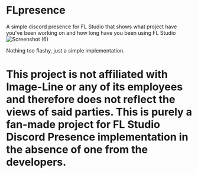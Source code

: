 # FLpresence
A simple discord presence for FL Studio that shows what project have you've been working on and how long have you been using FL Studio
![Screenshot (6)](https://user-images.githubusercontent.com/40915503/116416661-3c78ba00-a85a-11eb-9fa7-439f85896ea3.png)

Nothing too flashy, just a simple implementation.



# This project is not affiliated with Image-Line or any of its employees and therefore does not reflect the views of said parties. This is purely a fan-made project for FL Studio Discord Presence implementation in the absence of one from the developers.
